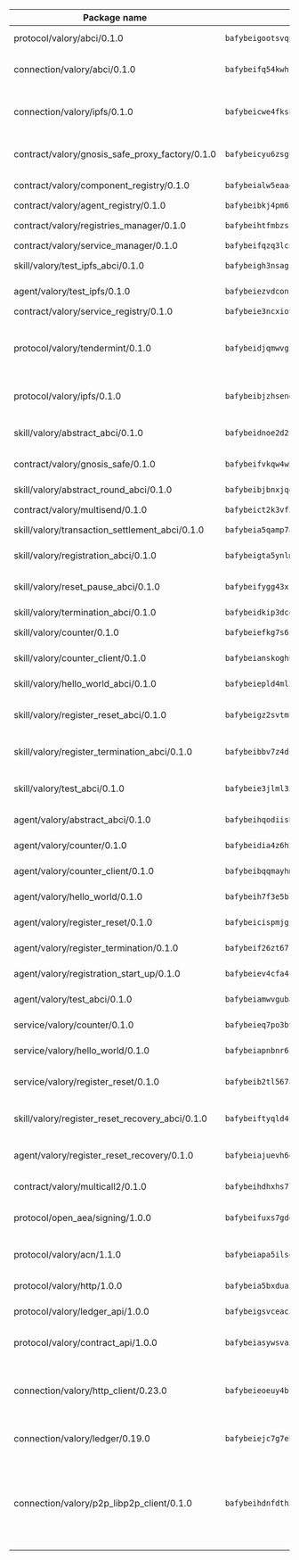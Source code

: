 | Package name                                                  | Package hash                                                  | Description                                                                                                                |
| ------------------------------------------------------------- | ------------------------------------------------------------- | -------------------------------------------------------------------------------------------------------------------------- |
| protocol/valory/abci/0.1.0                                    | `bafybeigootsvqpk6th5xpdtzanxum3earifrrezfyhylfrit7yvqdrtgpe` | A protocol for ABCI requests and responses.                                                                                |
| connection/valory/abci/0.1.0                                  | `bafybeifq54kwhrbrzalzn2jt6qm5ntzck7z23hgm2jmewfgxs4jsnhu5vu` | connection to wrap communication with an ABCI server.                                                                      |
| connection/valory/ipfs/0.1.0                                  | `bafybeicwe4fksbhaqs4qycfdqbzgqtikfn3u4g5y5fucxfmriezwwf7hse` | A connection responsible for uploading and downloading files from IPFS.                                                    |
| contract/valory/gnosis_safe_proxy_factory/0.1.0               | `bafybeicyu6zsgu73sfr6mzg5fse2ypcrvsgqacy3fvkx3ynw7i5eykha3a` | Gnosis Safe proxy factory (GnosisSafeProxyFactory) contract                                                                |
| contract/valory/component_registry/0.1.0                      | `bafybeialw5eaa4v54s7i3sjsuy6d5k624quhxhziqntwq5hnz4g646sb7m` | Component registry contract                                                                                                |
| contract/valory/agent_registry/0.1.0                          | `bafybeibkj4pm6ziqh2fl3xfsjiou4ibnxlipmvmqhgvc7xwpnaddbtxzli` | Agent registry contract                                                                                                    |
| contract/valory/registries_manager/0.1.0                      | `bafybeihtfmbzsjwsz7kmujzc4bofyoxckekbdi643f762tj3fe4witgjqu` | Registries Manager contract                                                                                                |
| contract/valory/service_manager/0.1.0                         | `bafybeifqzq3lcnnck5jw5p5b7tekumkx7jf2nugqx2peljpy3nsiuizrmq` | Service Manager contract                                                                                                   |
| skill/valory/test_ipfs_abci/0.1.0                             | `bafybeigh3nsagfd36lmfl4axr5rmhqsevesvbapmgal4fwp3lvhlxyjpna` | IPFS e2e testing application.                                                                                              |
| agent/valory/test_ipfs/0.1.0                                  | `bafybeiezvdconkouavfd2o3ui4uid5fah7cudvlx6v6zgahvwbykoat7uy` | Agent for testing the ABCI connection.                                                                                     |
| contract/valory/service_registry/0.1.0                        | `bafybeie3ncxiovdz74w3vsyatukzp2e2dsuetousaz6gzkfnym5muzisku` | Service Registry contract                                                                                                  |
| protocol/valory/tendermint/0.1.0                              | `bafybeidjqmwvgi4rqgp65tbkhmi45fwn2odr5ecezw6q47hwitsgyw4jpa` | A protocol for communication between two AEAs to share tendermint configuration details.                                   |
| protocol/valory/ipfs/0.1.0                                    | `bafybeibjzhsengtxfofqpxy6syamplevp35obemwfp4c5lhag3v2bvgysa` | A protocol specification for IPFS requests and responses.                                                                  |
| skill/valory/abstract_abci/0.1.0                              | `bafybeidnoe2d2ibt75smtc4m4ukklj62qqnefhclbvekhj54mz4ti5lgda` | The abci skill provides a template of an ABCI application.                                                                 |
| contract/valory/gnosis_safe/0.1.0                             | `bafybeifvkqw4whvdqm2pibwqfsd4ae2q4x2zv7e2gcg4iya45xw2qf7mb4` | Gnosis Safe (GnosisSafeL2) contract                                                                                        |
| skill/valory/abstract_round_abci/0.1.0                        | `bafybeibjbnxjqqiel4f4niw242vzbrjvw4252fv5rul47ut5a2b3drrrua` | abstract round-based ABCI application                                                                                      |
| contract/valory/multisend/0.1.0                               | `bafybeict2k3vf3c4fvzosaq5kku2ivtzsskbomrujmmoicut7eg52onnje` | MultiSend contract                                                                                                         |
| skill/valory/transaction_settlement_abci/0.1.0                | `bafybeia5qamp7a6vkgoi6mrdeitoa232celqcmwwitof562kveizrs4ebm` | ABCI application for transaction settlement.                                                                               |
| skill/valory/registration_abci/0.1.0                          | `bafybeigta5ynlmxkzjwvzhg67wrrvmdqgtc4y3uyayzrzqhh5uusuhpu7e` | ABCI application for common apps.                                                                                          |
| skill/valory/reset_pause_abci/0.1.0                           | `bafybeifygg43xswd3e6vya4l4vnx25hubsxrp5ms7uf2zr4dnh6j7ncqci` | ABCI application for resetting and pausing app executions.                                                                 |
| skill/valory/termination_abci/0.1.0                           | `bafybeidkip3dcol7uqk6tuaggxc4mvlw6nvcge45krkfitzg7tzmnnqc3a` | Termination skill.                                                                                                         |
| skill/valory/counter/0.1.0                                    | `bafybeiefkg7s6ipp32wkxpmonhn67vnawe7urtmw5oxyytoen6odvibdqa` | The ABCI Counter application example.                                                                                      |
| skill/valory/counter_client/0.1.0                             | `bafybeianskoghhdffn4wqquup3rtziefq6jareutugb6a5zkbvuvctgk3i` | A client for the ABCI counter application.                                                                                 |
| skill/valory/hello_world_abci/0.1.0                           | `bafybeiepld4ml2jqf522bcqh7umjjh3pvclkv2w3i4zwwqxghmldhclzwq` | Hello World ABCI application.                                                                                              |
| skill/valory/register_reset_abci/0.1.0                        | `bafybeigz2svtmbl57odl37vjlai3rm6s6kcyzbrszaej4slkfyhxguzwve` | ABCI application for dummy skill that registers and resets                                                                 |
| skill/valory/register_termination_abci/0.1.0                  | `bafybeibbv7z4dz2ldepgvhdydsyafbxzozg3276tm76b7c5dlgmlckwdcu` | ABCI application for dummy skill that registers and resets                                                                 |
| skill/valory/test_abci/0.1.0                                  | `bafybeie3jlml3xtrxgvwtvu5xzfxuqpb5bu6wu2sdqqpylbe76nwd6yraq` | ABCI application for testing the ABCI connection.                                                                          |
| agent/valory/abstract_abci/0.1.0                              | `bafybeihqodiisbzmjvmhfv7nvkfqil4hp6hoc5zzm624hm67yurieb3h7q` | The abstract ABCI AEA - for testing purposes only.                                                                         |
| agent/valory/counter/0.1.0                                    | `bafybeidia4z6h3nfghyrc2mhbl6c57aenbkr4sqkfzw3bkayjg7n22vimm` | The ABCI Counter example as an AEA                                                                                         |
| agent/valory/counter_client/0.1.0                             | `bafybeibqqmayhmjt76cubbp4ezzkocmhqrliitjj3cph3nryrnt72odx5i` | The ABCI Counter example as an AEA                                                                                         |
| agent/valory/hello_world/0.1.0                                | `bafybeih7f3e5bl46i7z6hhayggc4evxlkm5vdtaydvwx5xqjq3aymhvree` | Hello World ABCI example.                                                                                                  |
| agent/valory/register_reset/0.1.0                             | `bafybeicispmjgivg6qmzsw7dme26ah6ja2wdjhygr3ujdzwhdpwxy3vjk4` | Register reset to replicate Tendermint issue.                                                                              |
| agent/valory/register_termination/0.1.0                       | `bafybeif26zt67z4avpl3jj33strvbo4z7nnyzrds5jkbjm5njcifgg66zy` | Register terminate to test the termination feature.                                                                        |
| agent/valory/registration_start_up/0.1.0                      | `bafybeiev4cfa4crzorq6trk67rf2bpomlgbk5vbgw3e2vpqe7zlcr67bae` | Registration start-up ABCI example.                                                                                        |
| agent/valory/test_abci/0.1.0                                  | `bafybeiamwvgubaxwkop4jid2hkqg3dzelnxslttcohtd3xvgjbrxv6q7ta` | Agent for testing the ABCI connection.                                                                                     |
| service/valory/counter/0.1.0                                  | `bafybeieq7po3by6jmverw26ujofvqea2djcr6dxaorudgjvfzwzae2g4ay` | A set of agents incrementing a counter                                                                                     |
| service/valory/hello_world/0.1.0                              | `bafybeiapnbnr6cszubxhhkygr5krku7436prlcmzluiqnfqxy63ekp4bme` | A simple demonstration of a simple ABCI application                                                                        |
| service/valory/register_reset/0.1.0                           | `bafybeib2tl567aaxgashiqjfqtfv6tskqeim7vgnoqdqfztms44a2yhllm` | Test and debug tendermint reset mechanism.                                                                                 |
| skill/valory/register_reset_recovery_abci/0.1.0               | `bafybeiftyqld4umswuqfmaie2dh4zbevy7deibf2tliwib5zyvrk5zmcfu` | ABCI application for dummy skill that registers and resets                                                                 |
| agent/valory/register_reset_recovery/0.1.0                    | `bafybeiajuevh6drzgyn456vm6rchqi5movyeoc3txs7kfrshnra2jgjqae` | Agent to showcase hard reset as a recovery mechanism.                                                                      |
| contract/valory/multicall2/0.1.0                              | `bafybeihdhxhs7lf5uy4fi7g3s3q2ge34q575pydbh7ccbcd4ebggsakpgy` | The MakerDAO multicall2 contract.                                                                                          |
| protocol/open_aea/signing/1.0.0                               | `bafybeifuxs7gdg2okbn7uofymenjlmnih2wxwkym44lsgwmklgwuckxm2m` | A protocol for communication between skills and decision maker.                                                            |
| protocol/valory/acn/1.1.0                                     | `bafybeiapa5ilsobggnspoqhspftwolrx52udrwmaxdxgrk26heuvl4oooa` | The protocol used for envelope delivery on the ACN.                                                                        |
| protocol/valory/http/1.0.0                                    | `bafybeia5bxdua2i6chw6pg47bvoljzcpuqxzy4rdrorbdmcbnwmnfdobtu` | A protocol for HTTP requests and responses.                                                                                |
| protocol/valory/ledger_api/1.0.0                              | `bafybeigsvceac33asd6ecbqev34meyyjwu3rangenv6xp5rkxyz4krvcby` | A protocol for ledger APIs requests and responses.                                                                         |
| protocol/valory/contract_api/1.0.0                            | `bafybeiasywsvax45qmugus5kxogejj66c5taen27h4voriodz7rgushtqa` | A protocol for contract APIs requests and responses.                                                                       |
| connection/valory/http_client/0.23.0                          | `bafybeieoeuy4brzimtnubmokwirhrx27ezls6cdnl5qik4rkykfle3nn2y` | The HTTP_client connection that wraps a web-based client connecting to a RESTful API specification.                        |
| connection/valory/ledger/0.19.0                               | `bafybeiejc7g7ebv3cleiqb4f4h4pspcu6vtr54332szwlqiabfs3sfdh44` | A connection to interact with any ledger API and contract API.                                                             |
| connection/valory/p2p_libp2p_client/0.1.0                     | `bafybeihdnfdth3qgltefgrem7xyi4b3ejzaz67xglm2hbma2rfvpl2annq` | The libp2p client connection implements a tcp connection to a running libp2p node as a traffic delegate to send/receive envelopes to/from agents in the DHT. |
